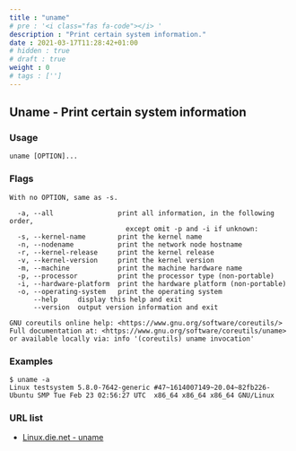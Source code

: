 ```yaml
---
title : "uname"
# pre : '<i class="fas fa-code"></i> '
description : "Print certain system information."
date : 2021-03-17T11:28:42+01:00
# hidden : true
# draft : true
weight : 0
# tags : ['']
---
```


## Uname - Print certain system information

### Usage

```plain
uname [OPTION]...
```

### Flags

```plain
With no OPTION, same as -s.

  -a, --all                print all information, in the following order,
                             except omit -p and -i if unknown:
  -s, --kernel-name        print the kernel name
  -n, --nodename           print the network node hostname
  -r, --kernel-release     print the kernel release
  -v, --kernel-version     print the kernel version
  -m, --machine            print the machine hardware name
  -p, --processor          print the processor type (non-portable)
  -i, --hardware-platform  print the hardware platform (non-portable)
  -o, --operating-system   print the operating system
      --help     display this help and exit
      --version  output version information and exit

GNU coreutils online help: <https://www.gnu.org/software/coreutils/>
Full documentation at: <https://www.gnu.org/software/coreutils/uname>
or available locally via: info '(coreutils) uname invocation'
```

### Examples

```plain
$ uname -a
Linux testsystem 5.8.0-7642-generic #47~1614007149~20.04~82fb226-Ubuntu SMP Tue Feb 23 02:56:27 UTC  x86_64 x86_64 x86_64 GNU/Linux
```

### URL list

* [Linux.die.net - uname](https://linux.die.net/man/1/uname)
